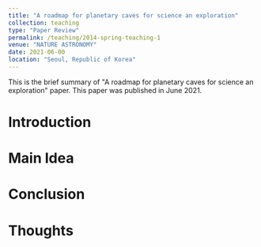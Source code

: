 ```yaml
---
title: "A roadmap for planetary caves for science an exploration"
collection: teaching
type: "Paper Review"
permalink: /teaching/2014-spring-teaching-1
venue: "NATURE ASTRONOMY"
date: 2021-06-00
location: "Seoul, Republic of Korea"
---
```


This is the brief summary of "A roadmap for planetary caves for science an exploration" paper.
This paper was published in June 2021.

Introduction
======

Main Idea
======

Conclusion
======

Thoughts
======
